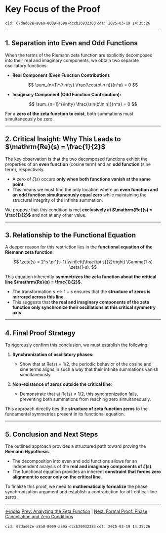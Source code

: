 # **Key Focus of the Proof**

`cid: 67dad62e-a8a0-8009-a59a-dccb26932383` `cdt: 2025-03-19 14:35:26`

---

## **1. Separation into Even and Odd Functions**

When the terms of the Riemann zeta function are explicitly decomposed into their real and imaginary components, we obtain two separate oscillatory functions:

- **Real Component (Even Function Contribution):**

$$
\sum_{n=1}^{\infty} \frac{\cos(b\ln n)}{n^a} = 0
$$

- **Imaginary Component (Odd Function Contribution):**

$$
\sum_{n=1}^{\infty} \frac{\sin(b\ln n)}{n^a} = 0
$$

For a **zero of the zeta function to exist**, both summations must simultaneously be zero.

---

## **2. Critical Insight: Why This Leads to $\mathrm{Re}(s) = \frac{1}{2}$**

The key observation is that the two decomposed functions exhibit the properties of an **even function** (cosine term) and an **odd function** (sine term), respectively.

- A zero of $\zeta(s)$ occurs **only when both functions vanish at the same point**.
- This means we must find the only location where an **even function and an odd function simultaneously equal zero** while maintaining the structural integrity of the infinite summation.

We propose that this condition is met **exclusively at $\mathrm{Re}(s) = \frac{1}{2}$** and not at any other value.

---

## **3. Relationship to the Functional Equation**

A deeper reason for this restriction lies in the **functional equation of the Riemann zeta function**:

$$
\zeta(s) = 2^s \pi^{s-1} \sin\left(\frac{\pi s}{2}\right) \Gamma(1-s) \zeta(1-s).
$$

This equation inherently **symmetrizes the zeta function about the critical line $\mathrm{Re}(s) = \frac{1}{2}$**.

- The transformation $s \leftrightarrow 1 - s$ ensures that the **structure of zeros is mirrored across this line**.
- This suggests that **the real and imaginary components of the zeta function only synchronize their oscillations at this critical symmetry axis**.

---

## **4. Final Proof Strategy**

To rigorously confirm this conclusion, we must establish the following:

1. **Synchronization of oscillatory phases**:
   - Show that at $\mathrm{Re}(s) = 1/2$, the periodic behavior of the cosine and sine terms aligns in such a way that their infinite summations vanish simultaneously.

2. **Non-existence of zeros outside the critical line**:
   - Demonstrate that at $\mathrm{Re}(s) \neq 1/2$, this synchronization fails, preventing both summations from reaching zero simultaneously.

This approach directly ties the **structure of zeta function zeros** to the fundamental symmetries present in its functional equation.

---

## **5. Conclusion and Next Steps**

The outlined approach provides a structured path toward proving the **Riemann Hypothesis**.

- The decomposition into even and odd functions allows for an independent analysis of the **real and imaginary components of $\zeta(s)$**.
- The functional equation provides an inherent **constraint that forces zero alignment to occur only on the critical line**.

To finalize this proof, we need to **mathematically formalize** the phase synchronization argument and establish a contradiction for off-critical-line zeros.

---
[←index](../../README.md)
[Prev: Analyzing the Zeta Function](how-to-prove-the-riemann-hypothesis-step-02.md) | [Next: Formal Proof: Phase Cancellation and Zero Conditions](how-to-prove-the-riemann-hypothesis-step-04.md)

`cid: 67dad62e-a8a0-8009-a59a-dccb26932383` `cdt: 2025-03-19 14:35:26`
